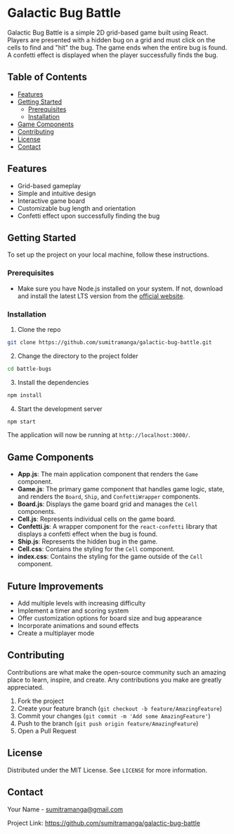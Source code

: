 # Galactic Bug Battle

Galactic Bug Battle is a simple 2D grid-based game built using React. Players are presented with a hidden bug on a grid and must click on the cells to find and "hit" the bug. The game ends when the entire bug is found. A confetti effect is displayed when the player successfully finds the bug.

## Table of Contents

- [Features](#features)
- [Getting Started](#getting-started)
  - [Prerequisites](#prerequisites)
  - [Installation](#installation)
- [Game Components](#game-components)
- [Contributing](#contributing)
- [License](#license)
- [Contact](#contact)

## Features

- Grid-based gameplay
- Simple and intuitive design
- Interactive game board
- Customizable bug length and orientation
- Confetti effect upon successfully finding the bug

## Getting Started

To set up the project on your local machine, follow these instructions.

### Prerequisites

- Make sure you have Node.js installed on your system. If not, download and install the latest LTS version from the [official website](https://nodejs.org/en/download/).

### Installation

1. Clone the repo
```sh
git clone https://github.com/sumitramanga/galactic-bug-battle.git
```

2. Change the directory to the project folder
```sh
cd battle-bugs
```

3. Install the dependencies
```sh
npm install
```

4. Start the development server
```sh
npm start
```

The application will now be running at `http://localhost:3000/`.

## Game Components

- **App.js**: The main application component that renders the `Game` component.
- **Game.js**: The primary game component that handles game logic, state, and renders the `Board`, `Ship`, and `ConfettiWrapper` components.
- **Board.js**: Displays the game board grid and manages the `Cell` components.
- **Cell.js**: Represents individual cells on the game board.
- **Confetti.js**: A wrapper component for the `react-confetti` library that displays a confetti effect when the bug is found.
- **Ship.js**: Represents the hidden bug in the game.
- **Cell.css**: Contains the styling for the `Cell` component.
- **index.css**: Contains the styling for the game outside of the `Cell` component.

## Future Improvements
- Add multiple levels with increasing difficulty
- Implement a timer and scoring system
- Offer customization options for board size and bug appearance
- Incorporate animations and sound effects
- Create a multiplayer mode


## Contributing

Contributions are what make the open-source community such an amazing place to learn, inspire, and create. Any contributions you make are greatly appreciated.

1. Fork the project
2. Create your feature branch (`git checkout -b feature/AmazingFeature`)
3. Commit your changes (`git commit -m 'Add some AmazingFeature'`)
4. Push to the branch (`git push origin feature/AmazingFeature`)
5. Open a Pull Request

## License

Distributed under the MIT License. See `LICENSE` for more information.

## Contact

Your Name - sumitramanga@gmail.com

Project Link: https://github.com/sumitramanga/galactic-bug-battle